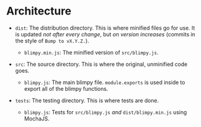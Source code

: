 # Architecture

 - `dist`: The distribution directory. This is where minified files go for use. It is updated *not after every change*, but *on version increases* (commits in the style of `Bump to vX.Y.Z.`).

    - `blimpy.min.js`: The minified version of `src/blimpy.js`.

 - `src`: The source directory. This is where the original, unminified code goes.

    - `blimpy.js`: The main blimpy file. `module.exports` is used inside to export all of the blimpy functions.

 - `tests`: The testing directory. This is where tests are done.

    - `blimpy.js`: Tests for `src/blimpy.js` *and* `dist/blimpy.min.js` using MochaJS.
